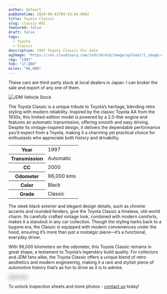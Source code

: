 ```yaml
---
author: default
pubDatetime: 2024-09-01T04:59:04.866Z
title: Toyota Classic
slug: classic-001
featured: false
draft: false
tags:
  - Toyota
  - Classic
description: 1997 Toyota Classic For Sale
ogImage: "https://res.cloudinary.com/indridcold/image/upload//l_image:upload:JDM:o5inuuqfjece8ikfbejd/c_scale,fl_relative,w_0.80/o_100/fl_layer_apply,g_center,x_0.03,y_0.04/v1726049576/arjmfqbzwkrm7amq3gst.webp"
reg: "1997"
fob: "17,000"
miles: "96,000"
---
```

These cars are third-party stock at local dealers in Japan. I can broker the sale and export of any one of them.

![JDM Vehicle Stock](https://res.cloudinary.com/indridcold/image/upload//l_image:upload:JDM:o5inuuqfjece8ikfbejd/c_scale,fl_relative,w_0.80/o_100/fl_layer_apply,g_center,x_0.03,y_0.04/v1726049576/arjmfqbzwkrm7amq3gst.webp)

The Toyota Classic is a unique tribute to Toyota’s heritage, blending retro styling with modern reliability. Inspired by the classic Toyota AA from the 1930s, this limited-edition model is powered by a 2.0-liter engine and features an automatic transmission, offering smooth and easy driving. Despite its vintage-inspired design, it delivers the dependable performance you’d expect from a Toyota, making it a charming yet practical choice for enthusiasts who appreciate both history and drivability.

<table>
  <tr>
    <th>Year</th>
    <td>1997</td>
  </tr>
  <tr>
    <th>Transmission</th>
    <td>Automatic</td>
  </tr>
  <tr>
    <th>CC</th>
    <td>2000</td>
  </tr>
    <tr>
    <th>Odometer</th>
    <td>96,000 kms</td>
  </tr>
      <tr>
    <th>Color</th>
    <td>Black</td>
  </tr>
      <tr>
    <th>Grade</th>
    <td>Classic</td>
</table>

The sleek black exterior and elegant design details, such as chrome accents and rounded fenders, give the Toyota Classic a timeless, old-world charm. Its carefully crafted vintage look, combined with modern comforts, makes it a standout in any car collection. Though the styling harks back to a bygone era, the Classic is equipped with modern conveniences under the hood, ensuring it’s more than just a nostalgic piece—it’s a functional, everyday driver.

With 96,000 kilometers on the odometer, this Toyota Classic remains in great shape, a testament to Toyota’s legendary build quality. For collectors and JDM fans alike, the Toyota Classic offers a unique blend of retro aesthetics and modern engineering, making it a rare and stylish piece of automotive history that’s as fun to drive as it is to admire.
                          
<img src="https://res.cloudinary.com/indridcold/image/upload/v1725784389/JDM/mol3ngb4ma2yy1rxgwj8.webp" alt="Alt text" style="filter: blur(7px);">

To unlock inspection sheets and more photos - [contact us](../../contact) today!